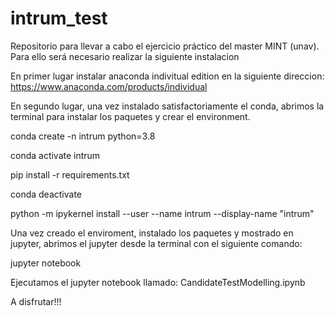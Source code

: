 # intrum_test

Repositorio para llevar a cabo el ejercicio práctico del master MINT (unav). Para ello será necesario realizar la siguiente instalacion

En primer lugar instalar anaconda indivitual edition en la siguiente direccion: https://www.anaconda.com/products/individual

En segundo lugar, una vez instalado satisfactoriamente el conda, abrimos la terminal para instalar los paquetes y crear el environment.

conda create -n intrum python=3.8

conda activate intrum

pip install -r requirements.txt

conda deactivate

python -m ipykernel install --user --name intrum --display-name "intrum"

Una vez creado el enviroment, instalado los paquetes y mostrado en jupyter, abrimos el jupyter desde la terminal con el siguiente comando:

jupyter notebook

Ejecutamos el jupyter notebook llamado: CandidateTestModelling.ipynb

A disfrutar!!!
